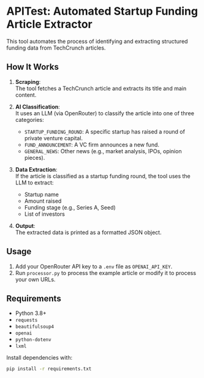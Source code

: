 # APITest: Automated Startup Funding Article Extractor

This tool automates the process of identifying and extracting structured funding data from TechCrunch articles.

## How It Works

1. **Scraping**:  
   The tool fetches a TechCrunch article and extracts its title and main content.

2. **AI Classification**:  
   It uses an LLM (via OpenRouter) to classify the article into one of three categories:
   - `STARTUP_FUNDING_ROUND`: A specific startup has raised a round of private venture capital.
   - `FUND_ANNOUNCEMENT`: A VC firm announces a new fund.
   - `GENERAL_NEWS`: Other news (e.g., market analysis, IPOs, opinion pieces).

3. **Data Extraction**:  
   If the article is classified as a startup funding round, the tool uses the LLM to extract:
   - Startup name
   - Amount raised
   - Funding stage (e.g., Series A, Seed)
   - List of investors

4. **Output**:  
   The extracted data is printed as a formatted JSON object.

## Usage

1. Add your OpenRouter API key to a `.env` file as `OPENAI_API_KEY`.
2. Run `processor.py` to process the example article or modify it to process your own URLs.

## Requirements

- Python 3.8+
- `requests`
- `beautifulsoup4`
- `openai`
- `python-dotenv`
- `lxml`

Install dependencies with:
```sh
pip install -r requirements.txt
```